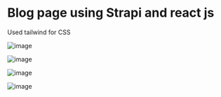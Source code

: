 # Blog page using Strapi and react js

Used tailwind for CSS 

![image](https://user-images.githubusercontent.com/56918464/201244105-777e2cf5-cbf8-4be8-a2ea-fc80e868ef37.png)

![image](https://user-images.githubusercontent.com/56918464/201243429-ec85b3e9-5e30-4f9c-8bed-72be38e92958.png)


![image](https://user-images.githubusercontent.com/56918464/201243487-a9c6c8ec-405b-466a-98f3-3364d57fb6dc.png)


![image](https://user-images.githubusercontent.com/56918464/201243533-1a1f74d0-aefd-4893-8998-8a48346811c9.png)


